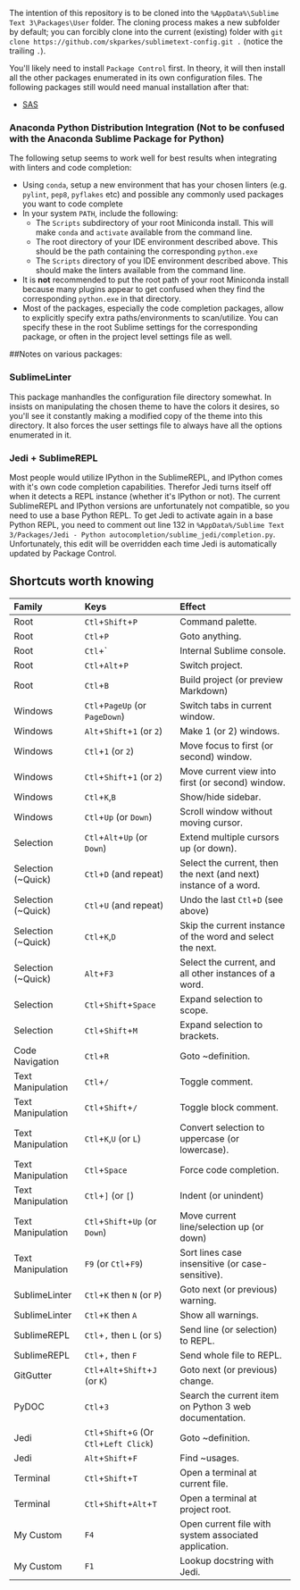 The intention of this repository is to be cloned into the `%AppData%\Sublime Text 3\Packages\User` folder.  The cloning process makes a new subfolder by default; you can forcibly clone into the current (existing) folder with `git clone https://github.com/skparkes/sublimetext-config.git .` (notice the trailing `.`).

You'll likely need to install `Package Control` first.  In theory, it will then install all the other packages enumerated in its own configuration files.  The following packages still would need manual installation after that:
  * [SAS](https://github.com/rpardee/sas)

### Anaconda Python Distribution Integration (Not to be confused with the Anaconda Sublime Package for Python)

The following setup seems to work well for best results when integrating with linters and code completion:
  * Using `conda`, setup a new environment that has your chosen linters (e.g. `pylint`, `pep8`, `pyflakes` etc) and possible any commonly used packages you want to code complete
  * In your system `PATH`, include the following:
    * The `Scripts` subdirectory of your root Miniconda install.  This will make `conda` and `activate` available from the command line.
    * The root directory of your IDE environment described above.  This should be the path containing the corresponding `python.exe`
    * The `Scripts` directory of you IDE environment described above.  This should make the linters available from the command line.
  * It is **not** recommended to put the root path of your root Miniconda install because many plugins appear to get confused when they find the corresponding `python.exe` in that directory.
  * Most of the packages, especially the code completion packages, allow to explicitly specify extra paths/environments to scan/utilize.  You can specify these in the root Sublime settings for the corresponding package, or often in the project level settings file as well.

##Notes on various packages:

### SublimeLinter

This package manhandles the configuration file directory somewhat.  In insists on manipulating the chosen theme to have the colors it desires, so you'll see it constantly making a modified copy of the theme into this directory.  It also forces the user settings file to always have all the options enumerated in it.

### Jedi + SublimeREPL

Most people would utilize IPython in the SublimeREPL, and IPython comes with it's own code completion capabilities.  Therefor Jedi turns itself off when it detects a REPL instance (whether it's IPython or not).  The current SublimeREPL and IPython versions are unfortunately not compatible, so you need to use a base Python REPL.  To get Jedi to activate again in a base Python REPL, you need to comment out line 132 in `%AppData%/Sublime Text 3/Packages/Jedi - Python autocompletion/sublime_jedi/completion.py`.  Unfortunately, this edit will be overridden each time Jedi is automatically updated by Package Control.

## Shortcuts worth knowing
| Family | Keys | Effect |
| :----- | :--- | :----- |
| Root | `Ctl`+`Shift`+`P` | Command palette. |
| Root | `Ctl`+`P` | Goto anything. |
| Root | `Ctl`+` | Internal Sublime console. |
| Root | `Ctl`+`Alt`+`P` | Switch project. |
| Root | `Ctl`+`B` | Build project (or preview Markdown) |
| Windows | `Ctl`+`PageUp` (or `PageDown`) | Switch tabs in current window. |
| Windows | `Alt`+`Shift`+`1` (or `2`) | Make 1 (or 2) windows. |
| Windows | `Ctl`+`1` (or `2`) | Move focus to first (or second) window. |
| Windows | `Ctl`+`Shift`+`1` (or `2`) | Move current view into first (or second) window. |
| Windows | `Ctl`+`K`,`B` | Show/hide sidebar. |
| Windows | `Ctl`+`Up` (or `Down`) | Scroll window without moving cursor. |
| Selection | `Ctl`+`Alt`+`Up` (or `Down`) | Extend multiple cursors up (or down). |
| Selection (~Quick) | `Ctl`+`D` (and repeat) | Select the current, then the next (and next) instance of a word. |
| Selection (~Quick) | `Ctl`+`U` (and repeat) | Undo the last `Ctl`+`D` (see above) |
| Selection (~Quick) | `Ctl`+`K`,`D` | Skip the current instance of the word and select the next. |
| Selection (~Quick) | `Alt`+`F3` | Select the current, and all other instances of a word. |
| Selection | `Ctl`+`Shift`+`Space` | Expand selection to scope. |
| Selection | `Ctl`+`Shift`+`M` | Expand selection to brackets. |
| Code Navigation | `Ctl`+`R` | Goto ~definition. |
| Text Manipulation | `Ctl`+`/` | Toggle comment. |
| Text Manipulation | `Ctl`+`Shift`+`/` | Toggle block comment. |
| Text Manipulation | `Ctl`+`K`,`U` (or `L`) | Convert selection to uppercase (or lowercase). |
| Text Manipulation | `Ctl`+`Space` | Force code completion. |
| Text Manipulation | `Ctl`+`]` (or `[`) | Indent (or unindent) |
| Text Manipulation | `Ctl`+`Shift`+`Up` (or `Down`) | Move current line/selection up (or down) |
| Text Manipulation | `F9` (or `Ctl`+`F9`) | Sort lines case insensitive (or case-sensitive). |
| SublimeLinter | `Ctl`+`K` then `N` (or `P`) | Goto next (or previous) warning. |
| SublimeLinter | `Ctl`+`K` then `A` | Show all warnings. |
| SublimeREPL | `Ctl`+`,` then `L` (or `S`) | Send line (or selection) to REPL. |
| SublimeREPL | `Ctl`+`,` then `F` | Send whole file to REPL. |
| GitGutter | `Ctl`+`Alt`+`Shift`+`J` (or `K`) | Goto next (or previous) change. |
| PyDOC | `Ctl`+`3` | Search the current item on Python 3 web documentation. |
| Jedi | `Ctl`+`Shift`+`G` (Or `Ctl`+`Left Click`) | Goto ~definition. |
| Jedi | `Alt`+`Shift`+`F` | Find ~usages. |
| Terminal | `Ctl`+`Shift`+`T` | Open a terminal at current file. |
| Terminal | `Ctl`+`Shift`+`Alt`+`T` | Open a terminal at project root. |
| My Custom | `F4` | Open current file with system associated application. |
| My Custom | `F1` | Lookup docstring with Jedi. |
